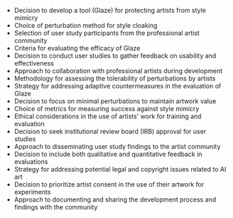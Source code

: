 - Decision to develop a tool (Glaze) for protecting artists from style mimicry
- Choice of perturbation method for style cloaking
- Selection of user study participants from the professional artist community
- Criteria for evaluating the efficacy of Glaze
- Decision to conduct user studies to gather feedback on usability and effectiveness
- Approach to collaboration with professional artists during development
- Methodology for assessing the tolerability of perturbations by artists
- Strategy for addressing adaptive countermeasures in the evaluation of Glaze
- Decision to focus on minimal perturbations to maintain artwork value
- Choice of metrics for measuring success against style mimicry
- Ethical considerations in the use of artists' work for training and evaluation
- Decision to seek institutional review board (IRB) approval for user studies
- Approach to disseminating user study findings to the artist community
- Decision to include both qualitative and quantitative feedback in evaluations
- Strategy for addressing potential legal and copyright issues related to AI art
- Decision to prioritize artist consent in the use of their artwork for experiments
- Approach to documenting and sharing the development process and findings with the community